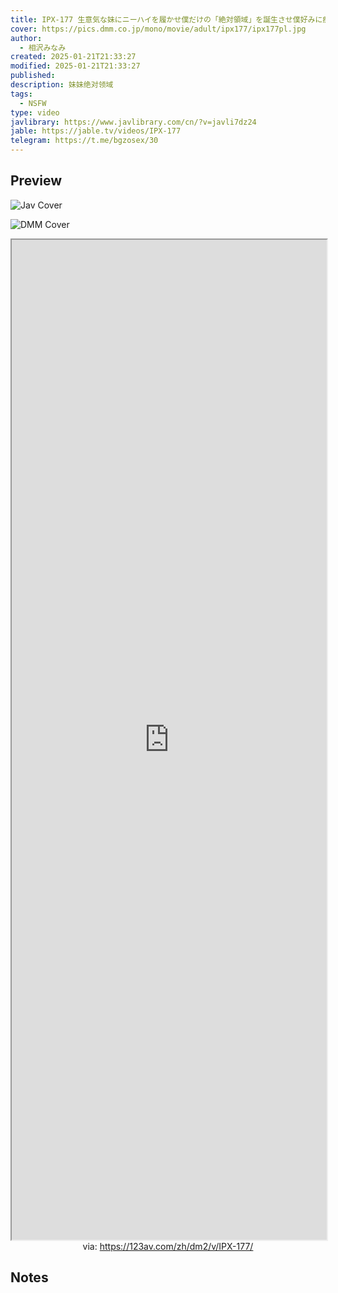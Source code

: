 ```yaml
---
title: IPX-177 生意気な妹にニーハイを履かせ僕だけの「絶対領域」を誕生させ僕好みに痴女らせた。 相沢みなみ
cover: https://pics.dmm.co.jp/mono/movie/adult/ipx177/ipx177pl.jpg
author:
  - 相沢みなみ
created: 2025-01-21T21:33:27
modified: 2025-01-21T21:33:27
published: 
description: 妹妹绝对领域
tags:
  - NSFW
type: video
javlibrary: https://www.javlibrary.com/cn/?v=javli7dz24
jable: https://jable.tv/videos/IPX-177
telegram: https://t.me/bgzosex/30
---
```

## Preview

![Jav Cover](http://img21.pixhost.to/images/161/75850445_i371807.jpg)

![DMM Cover](https://pics.dmm.co.jp/mono/movie/adult/ipx177/ipx177pl.jpg)

<iframe src='https://123av.com/zh/dm2/v/IPX-177/' style='height:40vh;width:100%' class='iframe-radius' allow='fullscreen'></iframe>
<center>via: <a href='https://123av.com/zh/dm2/v/IPX-177/' target='_blank' class='external-link'>https://123av.com/zh/dm2/v/IPX-177/</a></center>

## Notes


